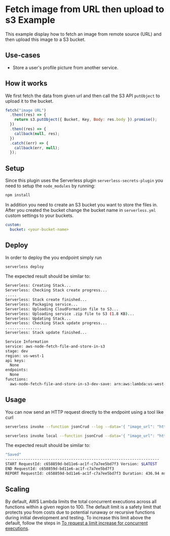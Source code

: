 <!--
title: 'AWS Fetch image from URL and upload to S3 example in NodeJS'
description: 'This example display how to fetch an image from remote source (URL) and then upload this image to a S3 bucket.'
layout: Doc
framework: v1
platform: AWS
language: nodeJS
priority: 10
authorLink: 'https://github.com/ScottBrenner'
authorName: 'Scott Brenner'
authorAvatar: 'https://avatars2.githubusercontent.com/u/416477?v=4&s=140'
-->

# Fetch image from URL then upload to s3 Example

This example display how to fetch an image from remote source (URL) and then upload this image to a S3 bucket.

## Use-cases

- Store a user's profile picture from another service.

## How it works

We first fetch the data from given url and then call the S3 API `putObject` to upload it to the bucket.

```js
fetch("image URL")
  .then((res) => {
    return s3.putObject({ Bucket, Key, Body: res.body }).promise();
  })
  .then((res) => {
    callback(null, res);
  })
  .catch((err) => {
    callback(err, null);
  });
```

## Setup

Since this plugin uses the Serverless plugin `serverless-secrets-plugin` you need to setup the `node_modules` by running:

```bash
npm install
```

In addition you need to create an S3 bucket you want to store the files in. After you created the bucket change the bucket name in `serverless.yml` custom settings to your buckets.

```yml
custom:
  bucket: <your-bucket-name>
```

## Deploy

In order to deploy the you endpoint simply run

```bash
serverless deploy
```

The expected result should be similar to:

```bash
Serverless: Creating Stack...
Serverless: Checking Stack create progress...
.....
Serverless: Stack create finished...
Serverless: Packaging service...
Serverless: Uploading CloudFormation file to S3...
Serverless: Uploading service .zip file to S3 (1.8 KB)...
Serverless: Updating Stack...
Serverless: Checking Stack update progress...
................
Serverless: Stack update finished...

Service Information
service: aws-node-fetch-file-and-store-in-s3
stage: dev
region: us-west-1
api keys:
  None
endpoints:
  None
functions:
  aws-node-fetch-file-and-store-in-s3-dev-save: arn:aws:lambda:us-west-1:377024778620:function:aws-node-fetch-file-and-store-in-s3-dev-save
```

## Usage

You can now send an HTTP request directly to the endpoint using a tool like curl

```bash
serverless invoke --function jsonCrud --log --data='{ "image_url": "https://avatars.githubusercontent.com/u/4645715?s=96&v=4", "key": "alex.png"}'
```

```bash
serverless invoke local --function jsonCrud --data='{ "image_url": "https://avatars.githubusercontent.com/u/4645715?s=96&v=4", "key": "alex.png"}'
```

The expected result should be similar to:

```bash
"Saved"
--------------------------------------------------------------------
START RequestId: c658859d-bd11e6-ac1f-c7a7ee5bd7f3 Version: $LATEST
END RequestId: c658859d-bd11e6-ac1f-c7a7ee5bd7f3
REPORT RequestId: c658859d-bd11e6-ac1f-c7a7ee5bd7f3	Duration: 436.94 ms	Billed Duration: 500 ms 	Memory Size: 1024 MB	Max Memory Used: 29 MB
```

## Scaling

By default, AWS Lambda limits the total concurrent executions across all functions within a given region to 100. The default limit is a safety limit that protects you from costs due to potential runaway or recursive functions during initial development and testing. To increase this limit above the default, follow the steps in [To request a limit increase for concurrent executions](http://docs.aws.amazon.com/lambda/latest/dg/concurrent-executions.html#increase-concurrent-executions-limit).
